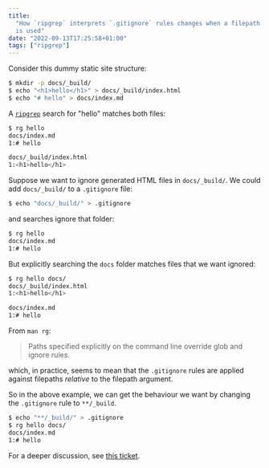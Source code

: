 ```yaml
---
title:
  "How `ripgrep` interprets `.gitignore` rules changes when a filepath argument
  is used"
date: "2022-09-13T17:25:58+01:00"
tags: ["ripgrep"]
---
```


Consider this dummy static site structure:

```sh
$ mkdir -p docs/_build/
$ echo "<h1>hello</h1>" > docs/_build/index.html
$ echo "# hello" > docs/index.md
```

A [`ripgrep`](https://github.com/BurntSushi/ripgrep) search for "hello" matches
both files:

```sh
$ rg hello
docs/index.md
1:# hello

docs/_build/index.html
1:<h1>hello</h1>
```

Suppose we want to ignore generated HTML files in `docs/_build/`. We could add
`docs/_build/` to a `.gitignore` file:

```sh
$ echo "docs/_build/" > .gitignore
```

and searches ignore that folder:

```sh
$ rg hello
docs/index.md
1:# hello
```

But explicitly searching the `docs` folder matches files that we want ignored:

```sh
$ rg hello docs/
docs/_build/index.html
1:<h1>hello</h1>

docs/index.md
1:# hello
```

From `man rg`:

> Paths specified explicitly on the command line override glob and ignore rules.

which, in practice, seems to mean that the `.gitignore` rules are applied
against filepaths _relative_ to the filepath argument.

So in the above example, we can get the behaviour we want by changing the
`.gitignore` rule to `**/_build`.

```sh
$ echo "**/_build/" > .gitignore
$ rg hello docs/
docs/index.md
1:# hello
```

For a deeper discussion, see
[this ticket](https://github.com/BurntSushi/ripgrep/issues/829).
